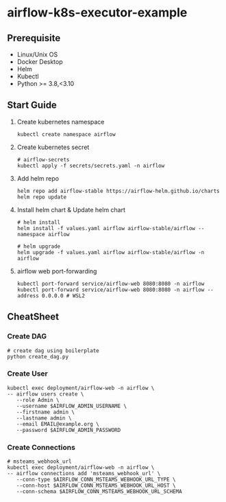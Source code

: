 # airflow-k8s-executor-example

## Prerequisite

- Linux/Unix OS
- Docker Desktop
- Helm
- Kubectl
- Python >= 3.8,<3.10

## Start Guide

1. Create kubernetes namespace

   ```
   kubectl create namespace airflow
   ```

2. Create kubernetes secret

   ```
   # airflow-secrets
   kubectl apply -f secrets/secrets.yaml -n airflow
   ```

3. Add helm repo

   ```
   helm repo add airflow-stable https://airflow-helm.github.io/charts
   helm repo update
   ```

4. Install helm chart & Update helm chart

   ```
   # helm install
   helm install -f values.yaml airflow airflow-stable/airflow --namespace airflow

   # helm upgrade
   helm upgrade -f values.yaml airflow airflow-stable/airflow -n airflow
   ```

5. airflow web port-forwarding

   ```
   kubectl port-forward service/airflow-web 8080:8080 -n airflow
   kubectl port-forward service/airflow-web 8080:8080 -n airflow --address 0.0.0.0 # WSL2
   ```

## CheatSheet

### Create DAG

```
# create dag using boilerplate
python create_dag.py
```

### Create User

```
kubectl exec deployment/airflow-web -n airflow \
-- airflow users create \
   --role Admin \
   --username $AIRFLOW_ADMIN_USERNAME \
   --firstname admin \
   --lastname admin \
   --email EMAIL@example.org \
   --password $AIRFLOW_ADMIN_PASSWORD

```

### Create Connections

```
# msteams_webhook_url
kubectl exec deployment/airflow-web -n airflow \
-- airflow connections add 'msteams_webhook_url' \
   --conn-type $AIRFLOW_CONN_MSTEAMS_WEBHOOK_URL_TYPE \
   --conn-host $AIRFLOW_CONN_MSTEAMS_WEBHOOK_URL_HOST \
   --conn-schema $AIRFLOW_CONN_MSTEAMS_WEBHOOK_URL_SCHEMA
```
